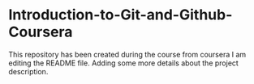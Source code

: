 # Introduction-to-Git-and-Github-Coursera
This repository has been created during the course from coursera
I am editing the README file. Adding some more details about the project description.

